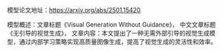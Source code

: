 模型论文地址：https://arxiv.org/abs/2501.15420

模型概述：文章标题《Visual Generation Without Guidance》，
中文文章标题《无引导的视觉生成》，
文章内容：本文提出了一种无需外部引导的视觉生成模型，通过内部学习策略实现高质量图像生成，提高了视觉生成的灵活性和效率。
